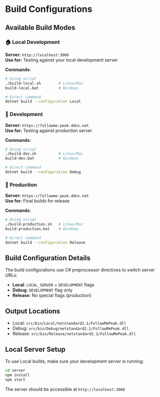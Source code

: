# Build Configurations

## Available Build Modes

### 🏠 Local Development
**Server:** `http://localhost:3000`  
**Use for:** Testing against your local development server

**Commands:**
```bash
# Using script
./build-local.sh        # Linux/Mac
build-local.bat         # Windows

# Direct command
dotnet build --configuration Local
```

### 🧪 Development
**Server:** `https://followme-peak.ddns.net`  
**Use for:** Testing against production server

**Commands:**
```bash
# Using script  
./build-dev.sh          # Linux/Mac
build-dev.bat           # Windows

# Direct command
dotnet build --configuration Debug
```

### 🚀 Production
**Server:** `https://followme-peak.ddns.net`  
**Use for:** Final builds for release

**Commands:**
```bash
# Using script
./build-production.sh   # Linux/Mac  
build-production.bat    # Windows

# Direct command
dotnet build --configuration Release
```

## Build Configuration Details

The build configurations use C# preprocessor directives to switch server URLs:

- **Local**: `LOCAL_SERVER` + `DEVELOPMENT` flags
- **Debug**: `DEVELOPMENT` flag only
- **Release**: No special flags (production)

## Output Locations

- Local: `src/bin/Local/netstandard2.1/FollowMePeak.dll`
- Debug: `src/bin/Debug/netstandard2.1/FollowMePeak.dll`  
- Release: `src/bin/Release/netstandard2.1/FollowMePeak.dll`

## Local Server Setup

To use Local builds, make sure your development server is running:

```bash
cd server
npm install
npm start
```

The server should be accessible at `http://localhost:3000`